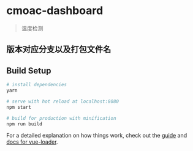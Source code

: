 # cmoac-dashboard

> 温度检测


## 版本对应分支以及打包文件名



## Build Setup

``` bash
# install dependencies
yarn

# serve with hot reload at localhost:8080
npm start

# build for production with minification
npm run build
```

For a detailed explanation on how things work, check out the [guide](http://vuejs-templates.github.io/webpack/) and [docs for vue-loader](http://vuejs.github.io/vue-loader).
